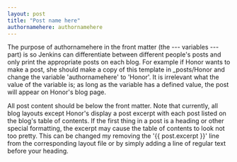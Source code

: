 ```yaml
---
layout: post
title: "Post name here"
authornamehere: authornamehere
---
```


The purpose of authornamehere in the front matter (the --- variables --- part) is so Jenkins can differentiate between different people's posts and only print the appropriate posts on each blog. For example if Honor wants to make a post, she should make a copy of this template in \_posts/Honor and change the variable 'authornamehere' to 'Honor'. It is irrelevant what the value of the variable is; as long as the variable has a defined value, the post will appear on Honor's blog page.

All post content should be below the front matter. Note that currently, all blog layouts except Honor's display a post excerpt with each post listed on the blog's table of contents. If the first thing in a post is a heading or other special formatting, the excerpt may cause the table of contents to look not too pretty. This can be changed my removing the '{{ post.excerpt }}' line from the corresponding layout file or by simply adding a line of regular text before your heading.
